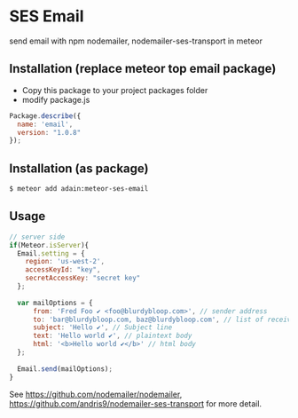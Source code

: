 # SES Email
send email with npm nodemailer, nodemailer-ses-transport in meteor

## Installation (replace meteor top email package)
- Copy this package to your project packages folder
- modify package.js
```javascript
Package.describe({
  name: 'email',
  version: "1.0.8"
});
```

## Installation (as package)
```bash
$ meteor add adain:meteor-ses-email
```

## Usage
```javascript
// server side
if(Meteor.isServer){
  Email.setting = {
    region: 'us-west-2',
    accessKeyId: "key",
    secretAccessKey: "secret key"
  };
  
  var mailOptions = {
      from: 'Fred Foo ✔ <foo@blurdybloop.com>', // sender address
      to: 'bar@blurdybloop.com, baz@blurdybloop.com', // list of receivers
      subject: 'Hello ✔', // Subject line
      text: 'Hello world ✔', // plaintext body
      html: '<b>Hello world ✔</b>' // html body
  };
  
  Email.send(mailOptions);
}
```
See https://github.com/nodemailer/nodemailer, https://github.com/andris9/nodemailer-ses-transport for more detail.
